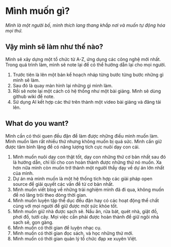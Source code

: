 # Mình muốn gì?
_Mình là một người bố, mình thích lang thang khắp nơi và muốn tự động hóa mọi thứ._
## Vậy mình sẽ làm như thế nào?
Mình sẽ xây dựng một tổ chức từ A-Z, ứng dụng các công nghệ mới nhất.
Trong quá trình làm, mình sẽ note lại để có thể hướng dẫn lại cho mọi người.

1. Trước tiên là lên một bản kể hoạch nháp từng bước từng bước những gì mình sẽ làm.
2. Sau đó là quay màn hình lại những gì mình làm.
3. Rồi sẽ note lại một cách có hệ thống như một bài giảng. Mình sẽ dùng github wiki để note.
4. Sử dụng AI kết hợp các thứ trên thành một video bài giảng và đăng tải lên.


## What do you want?
Mình cần có thói quen đều đặn để làm được những điều mình muốn làm. Mình muốn làm rất nhiều thứ nhưng không muốn bị quá sức. Mình cần giữ được tâm bình lặng để có năng lượng tích cực nuôi dạy con cái.
1. Mình muốn nuôi dạy con thật tốt, dạy con những thứ cơ bản nhất sau đó là hướng dẫn, chỉ lối cho con hoàn thành được những thứ nó muốn. Xa hơn nữa mình còn muốn trở thành một người thầy dạy về dự án lớn nhất của mình.
2. Dự án mà mình muốn là một hệ thống tích hợp các giải pháp open source để giải quyết các vấn đề từ cơ bản nhất.
3. Mình muốn viết blog về những trải nghiệm mình đã đi qua, không muốn để nó lãng trôi theo dòng thời gian.
4. Mình muốn luyện tập thể dục đều đặn hay có các hoạt động thể chất cùng với mọi người để giữ được một sức khỏe tốt.
5. Mình muốn giữ nhà được sạch sẽ. Nấu ăn, rửa bát, quét nhà, giặt đồ, phơi đồ, tưới cây. Mọi việc cần phải được hoàn thành để giữ ngôi nhà sạch sẽ, gọn gàng.
6. Mình muốn có thời gian để luyện nhạc cụ.
7. Mình muốn có thời gian đọc sách, và học những thứ mới. 
8. Mình muốn có thời gian quản lý tổ chức đạp xe xuyên Việt.
